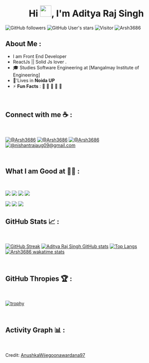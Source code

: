 

<h1 align="center">Hi <img src="https://media.giphy.com/media/hvRJCLFzcasrR4ia7z/giphy.gif" width="35">, I'm Aditya Raj Singh</h1>

![GitHub followers](https://img.shields.io/github/followers/Arsh3686?style=social) ![GitHub User's stars](https://img.shields.io/github/stars/Arsh3686?style=social) ![Visitor](https://visitor-badge.laobi.icu/badge?page_id=Arsh3686.repoName) <img src="https://komarev.com/ghpvc/?username=Arsh3686" alt="Arsh3686" />

## About Me :
- I am Front End Developer 
- ReactJs || Solid Js lover .
- 🎓 Studies Software Engineering at [Mangalmay Institute of Engineering]
- 🏡'Lives in **Noida UP**
- ⚡ **Fun Facts** : 🍕 🏉 🏏 🎥 🚞

<br>

## Connect with me ☕ :

<br>

[![@Arsh3686](https://img.icons8.com/fluency/48/000000/instagram-new.png "@nishant3686")](https://www.instagram.com/nishant3686/) [![@Arsh3686](https://img.icons8.com/fluency/48/000000/facebook.png "@AnushkaWijegoonawardana97")](https://www.facebook.com/aditya.3686) [![@Arsh3686](https://img.icons8.com/fluency/48/000000/linkedin.png "@Arsh3686")](https://www.linkedin.com/in/singhadityaraj/)[![@nishantrajaug09@gmail.com](https://img.icons8.com/fluency/48/000000/apple-mail.png "@nishantrajaug09@gmail.com")](nishantrajaug09@gmail.com)

<br>

## What I am Good at 🧑‍💻 :

<br>

<img src="https://img.icons8.com/color/48/000000/html-5--v1.png"/> <img src="https://img.icons8.com/color/48/000000/css3.png"/>  <img src="https://img.icons8.com/color/48/000000/javascript--v1.png"/> <img src="https://img.icons8.com/office/48/000000/react.png"/>

<img src="https://img.icons8.com/color/48/000000/java-coffee-cup-logo--v1.png"/> 
<img src="https://img.icons8.com/color/48/000000/firebase.png"/>
<img src="https://img.icons8.com/color/48/000000/npm.png"/>

<br>

## GitHub Stats 📈 :

<br>

[![GitHub Streak](https://github-readme-streak-stats.herokuapp.com?user=Arsh3686&theme=algolia&date_format=M%20j%5B%2C%20Y%5D)](https://git.io/streak-stats) [![Aditya Raj Singh GitHub stats](https://github-readme-stats.vercel.app/api?username=Arsh3686&theme=algolia)](https://github.com/Arsh3686/github-readme-stats) [![Top Langs](https://github-readme-stats.vercel.app/api/top-langs/?username=Arsh3686&theme=algolia)](https://github.com/Arsh3686/github-readme-stats) [![Arsh3686 wakatime stats](https://github-readme-stats.vercel.app/api/wakatime?username=WinterWolf97&theme=algolia)](https://github.com/WinterWolf97/github-readme-stats)

<br>

## GitHub Thropies 🏆 :

<br>

[![trophy](https://github-profile-trophy.vercel.app/?username=Arsh3686)](https://github.com/Arsh3686/github-profile-trophy)

<br>

## Activity Graph 📊 :

<br>

Credit: [AnushkaWijegoonawardana97](https://github.com/AnushkaWijegoonawardana97)
